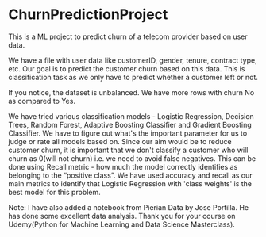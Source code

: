 # ChurnPredictionProject
This is a ML project to predict churn of a telecom provider based on user data.

We have a file with user data like customerID, gender, tenure, contract type, etc. Our goal is to predict the customer churn based on this data. 
This is classification task as we only have to predict whether a customer left or not.

If you notice, the dataset is unbalanced. We have more rows with churn No as compared to Yes. 

We have tried various classification models - Logistic Regression, Decision Trees, Random Forest, Adaptive Boosting Classifier and Gradient Boosting Classifier.
We have to figure out what's the important parameter for us to judge or rate all models based on. 
Since our aim would be to reduce customer churn, it is important that we don't classify a customer who will churn as 0(will not churn) i.e. we need to avoid false negatives.
This can be done using Recall metric - how much the model correctly identifies as belonging to the “positive class”.
We have used accuracy and recall as our main metrics to identify that Logistic Regression with 'class weights' is the best model for this problem.

Note: I have also added a notebook from Pierian Data by Jose Portilla. He has done some excellent data analysis.
Thank you for your course on Udemy(Python for Machine Learning and Data Science Masterclass).
